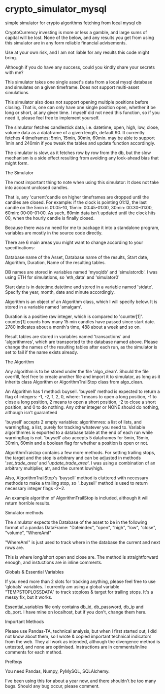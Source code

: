 # crypto_simulator_mysql
simple simulator for crypto algorithms fetching from local mysql db

CryptoCurrency investing is more or less a gamble, and large sums of capital will be lost. None of the below, and any results you get from using this simulator are in any form reliable financial advisements.

Use at your own risk, and I am not liable for any results this code might bring.

Although if you do have any success, could you kindly share your secrets with me?


This simulator takes one single asset's data from a local mysql database and simulates on a given timeframe. Does not support multi-asset simulations.

This simulator also does not support opening multiple positions before closing. That is, one can only have one single position open, whether it be long or short, at any given time. I myself did not need this function, so if you need it, please feel free to implement yourself.

The simulator fetches candlestick data, i.e. datetime, open, high, low, close, volume data as a dataframe of a given length, default 90. It currently fetches 4 timeframes: 5min, 15min, 30min, 60min. may be able to support 1min and 240min if you tweak the tables and update function accordingly.

The simulator is slow, as it fetches row by row from the db, but the slow mechanism is a side effect resulting from avoiding any look-ahead bias that might form.


The Simulator

The most important thing to note when using this simulator: It does not take into account unclosed candles.

That is, any 'current'candle on higher timeframes are dropped until the candles are closed.
For example: if the clock is pointing 01:12, the last candle on the 5min is 01:05-10, 15min: 00:45-01:00, 30min: 00:30-01:00, 60min: 00:00-01:00.
As such, 60min data isn't updated until the clock hits 00, when the hourly candle is finally closed.

Because there was no need for me to package it into a standalone program, variables are mostly in the source code directly.

There are 6 main areas you might want to change according to your specifications: 

Database name of the Asset,
Database name of the results, 
Start date,
Algorithm,
Duration,
Name of the resulting tables.

DB names are stored in variables named 'mysqldb' and 'simulatordb'. I was using ETH for simulations, so 'eth_data' and 'simulator0'

Start date is in datetime.datetime and stored in a variable named 'stdate'. Specify the year, month, date and minute accordingly.

Algorithm is an object of an Algorithm class, which I will specify below. It is stored in a variable named 'amalgam'.

Duration is a positive raw integer, which is compared to 'counter[1]'. counter[1] counts how many 15 min candles have passed since start date. 2780 indicates about a month's time, 488 about a week and so on.

Result tables are stored in variables named 'transactions' and 'algorithmres', which are transported to the database named above. Please change the names of the resulting tables after each run, as the simulator is set to fail if the name exists already.


The Algorithm

Any algorithm is to be stored under the file 'algo_clean'. Should the file overfill, feel free to create another file and import it to simulator, as long as it inherits class Algorithm or AlgorithmTrailStop class from algo_clean.

An Algorithm has 1 method: buysell. 'buysell' method is expected to return a flag of integers: -1, -2, 1, 2, 0, where:
1 means to open a long position, -1 to close a long position,
2 means to open a short position, -2 to close a short position,
and 0 to do nothing. Any other integer or NONE should do nothing, although isn't guaranteed

'buysell' accepts 2 empty variables: algorithmres: a list of lists, and warningflag, a list, purely for tracking whatever you need to. Variable algorithmres is exported to a database table at the end of each run while warningflag is not.
'buysell' also accepts 5 dataframes for 5min, 15min, 30min, 60min and a boolean flag for whether a position is open or not.

AlgorithmTraistop contains a few more methods. For setting trailing stops, the target and the stop is arbitrary and can be adjusted in methods '_set_trade_area_' and '_update_trade_area_'. I was using a combination of an arbitrary multiplier, atr, and the current low/high.

Also, AlgorithmTrailStop's 'buysell' method is cluttered with necessary methods to make a trailing stop, so '_buysell' method is used to return necessary integer flags -2~2.

An example algorithm of AlgorithmTrailStop is included, although it will return horrible results.


Simulator methods

The simulator expects the Database of the asset to be in the following format of a pandas DataFrame:
"Dateindex", "open", "high", "low", "close", "volume", "WhereAmI"

"WhereAmI" is just used to track where in the database the current and next rows are.

This is where long/short open and close are. The method is straightforward enough, and instuctions are in inline comments.


Globals & Essential Variables

If you need more than 2 slots for tracking anything, please feel free to use 'globals' variables. I currently am using a global variable "TEMPSTOPLOSSDATA" to track stoploss & target for trailing stops. It's a messy fix, but it works.

Essential_variables file only contains db_id, db_password, db_ip and db_port. I have mine on localhost, but if you don't, change them here.


Important Methods

Please use Pandas-TA, technical analysis, but when I first started out, I did not know about them, so I wrote & copied important technical indicators from the web. They all work as intended, although the divergence method is untested, and none are optimised. Instructions are in comments/inline comments for each method.

PreReqs

You need Pandas, Numpy, PyMySQL, SQLAlchemy.

I've been using this for about a year now, and there shouldn't be too many bugs. Should any bug occur, please comment.
